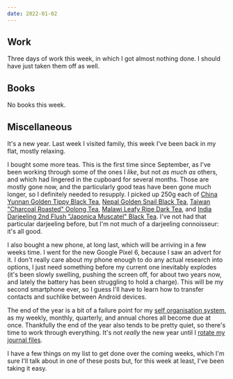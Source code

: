 ```yaml
---
date: 2022-01-02
---
```


## Work

Three days of work this week, in which I got almost nothing done.  I
should have just taken them off as well.


## Books

No books this week.


## Miscellaneous

It's a new year.  Last week I visited family, this week I've been back
in my flat, mostly relaxing.

I bought some more teas.  This is the first time since September, as
I've been working through some of the ones I *like*, but not *as much
as* others, and which had lingered in the cupboard for several months.
Those are mostly gone now, and the particularly good teas have been
gone much longer, so I definitely needed to resupply.  I picked up
250g each of [China Yunnan Golden Tippy Black Tea][], [Nepal Golden
Snail Black Tea][], [Taiwan "Charcoal Roasted" Oolong Tea][], [Malawi
Leafy Ripe Dark Tea][], and [India Darjeeling 2nd Flush "Japonica
Muscatel" Black Tea][].  I've not had that particular darjeeling
before, but I'm not much of a darjeeling connoisseur: it's all good.

I also bought a new phone, at long last, which will be arriving in a
few weeks time.  I went for the new Google Pixel 6, because I saw an
advert for it.  I don't really care about my phone enough to do any
actual research into options, I just need something before my current
one inevitably explodes (it's been slowly swelling, pushing the screen
off, for about two years now, and lately the battery has been
struggling to hold a charge).  This will be my second smartphone ever,
so I guess I'll have to learn how to transfer contacts and suchlike
between Android devices.

The end of the year is a bit of a failure point for my [self
organisation system][], as my weekly, monthly, quarterly, and annual
chores all become due at once.  Thankfully the end of the year also
tends to be pretty quiet, so there's time to work through everything.
It's not *really* the new year until I [rotate my journal files][].

I have a few things on my list to get done over the coming weeks,
which I'm sure I'll talk about in one of these posts but, for this
week at least, I've been taking it easy.

[China Yunnan Golden Tippy Black Tea]: https://what-cha.com/products/china-yunnan-golden-tippy-black-tea
[Nepal Golden Snail Black Tea]: https://what-cha.com/products/nepal-golden-snail-black-tea
[Taiwan "Charcoal Roasted" Oolong Tea]: https://what-cha.com/products/taiwan-charcoal-roasted-oolong-tea
[Malawi Leafy Ripe Dark Tea]: https://what-cha.com/products/malawi-2018-leafy-ripe-dark-tea
[India Darjeeling 2nd Flush "Japonica Muscatel" Black Tea]: https://what-cha.com/products/india-darjeeling-2nd-flush-gopaldhara-japonica-black-tea
[self organisation system]: self-organisation.html#calendars-for-routines
[rotate my journal files]: personal-finance.html#annually
